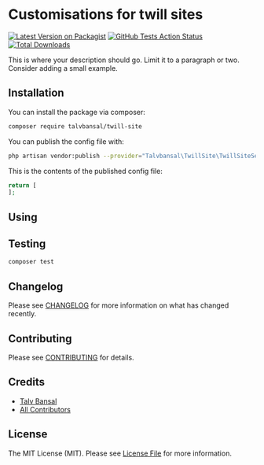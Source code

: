 # Customisations for twill sites

[![Latest Version on Packagist](https://img.shields.io/packagist/v/talvbansal/twill-site.svg?style=flat-square)](https://packagist.org/packages/talvbansal/twill-site)
[![GitHub Tests Action Status](https://img.shields.io/github/workflow/status/talvbansal/twill-site/run-tests?label=tests)](https://github.com/talvbansal/twill-site/actions?query=workflow%3Arun-tests+branch%3Amaster)
[![Total Downloads](https://img.shields.io/packagist/dt/talvbansal/twill-site.svg?style=flat-square)](https://packagist.org/packages/talvbansal/twill-site)


This is where your description should go. Limit it to a paragraph or two. Consider adding a small example.

## Installation

You can install the package via composer:

```bash
composer require talvbansal/twill-site
```

You can publish the config file with:
```bash
php artisan vendor:publish --provider="Talvbansal\TwillSite\TwillSiteServiceProvider" --tag="config"
```

This is the contents of the published config file:

```php
return [
];
```

## Using



## Testing

``` bash
composer test
```

## Changelog

Please see [CHANGELOG](CHANGELOG.md) for more information on what has changed recently.

## Contributing

Please see [CONTRIBUTING](CONTRIBUTING.md) for details.

## Credits

- [Talv Bansal](https://github.com/talvbansal)
- [All Contributors](../../contributors)

## License

The MIT License (MIT). Please see [License File](LICENSE.md) for more information.
